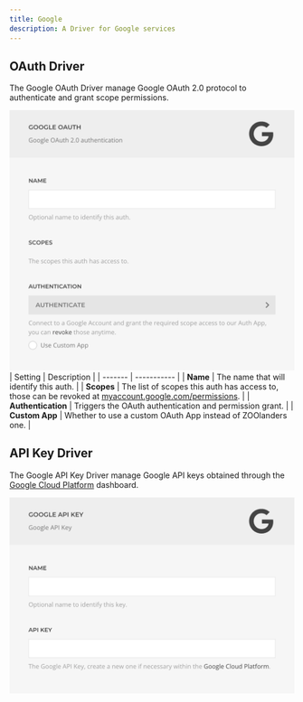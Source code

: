 ```yaml
---
title: Google
description: A Driver for Google services
---
```


<!--@include: ./_partials/intro-->

## OAuth Driver

The Google OAuth Driver manage Google OAuth 2.0 protocol to authenticate and grant scope permissions.

![Google OAuth Driver](./assets/driver/google-oauth.webp)
| Setting | Description |
| ------- | ----------- |
| **Name** | The name that will identify this auth. |
| **Scopes** | The list of scopes this auth has access to, those can be revoked at [myaccount.google.com/permissions](https://myaccount.google.com/permissions). |
| **Authentication** | Triggers the OAuth authentication and permission grant. |
| **Custom App** | Whether to use a custom OAuth App instead of ZOOlanders one. |

## API Key Driver

The Google API Key Driver manage Google API keys obtained through the [Google Cloud Platform](https://console.cloud.google.com/apis/credentials) dashboard.

![Google API Key Driver](./assets/driver/google-api-key.webp)
